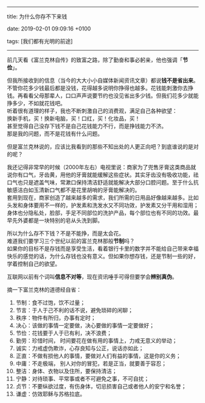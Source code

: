 
---

title: 为什么你存不下来钱

date: 2019-02-01 09:09:16 +0100

tags: [我们都有光明的前途]

---
前几天看《富兰克林自传》的致富之路，除了勤奋和事必躬亲，他也强调「**节俭**」。

但我所接收到的信息（当今的大大小小自媒体新闻资讯文章）都说**钱不是省出来**。不管你花多少钱最后都是没钱，花得越多说明你挣得也越多。花钱能刺激你去挣钱。再看看父母那辈人，口口声声说要节约也没见省出多少钱。但我们花多少就能挣多少，不如就花钱吧。<br />听着很有道理的样子，我也不断刺激自己的消费观，满足自己各种欲望：<br />换新手机，买！换新电脑，买！口红，买！化妆品，买！<br />甚至觉得自己没存下钱不是自己花钱能力不行，而是挣钱能力不济。<br />那是我的问题，而不是花钱有什么问题。

但是富兰克林说的，应该比我看到的那些不知出处的人更正向吧？到底谁说的是对的呢？

我还记得非常早的时候（2000年左右）电视里说：商家为了兜售牙膏这类商品就说你有口气，牙齿黄，用他的牙膏就能缓解这些症状。其实牙齿没有吸收功能，祛口气也只是遮盖气味，常漱口保持清洁舒适就能解决大部分口腔问题。至于什么抗敏感洁白如玉清新口气都不是花里胡哨的牙膏能解决的。<br />套用到现在，商家创造了越来越多的需求，我们所需的日用品好像越来越多。比如头发和身体要用不一样的，护发素和洗发水又不同功效，护发素又分干用和湿用；身体也分隐私处，脸部，手足不同部位的洗护产品，每个部位也有不同的功效。最早先外婆都是一块特别的皂从头洗到脚。

所以为什么存不下钱？不是不能挣，而是太会花。<br />难道我们要学习三个世纪以前的富兰克林那般**节制**吗？<br />如果你的目标不是存钱而是享受生活，看着银行卡里的数字并不能给自己带来幸福快乐的感觉的话，为什么存钱也没有意义。但如果你想存钱，还是节制一些的好，学着控制自己的欲望。

互联网以前有个词叫**信息不对等**，现在资讯唾手可得但要学会**辨别真伪**。

摘一下富兰克林的道德经自省：

1. 节制：食不过饱，饮不过量；
1. 节言：于人于己不利的话不说，避免琐碎的闲聊；
1. 秩序：物件有所归，办事有定时；
1. 决心：该做的事情一定要做，决心要做的事情一定要做好；
1. 节俭：花钱要于人于已有利，决不浪费；
1. 勤劳：珍惜时间， 时间要花在做有用的事情上，力戒无意义的举动；
1. 诚实：力戒虚伪欺诈，心存良知与公正，说话亦如此；
1. 正直：不做有损他人的事情，要做对人们有益的事情，这是你的义务；
1. 中庸：不走极端， 别人对你的冒犯，若是正当，就要善于容忍；
1. 整洁：身体、衣物以及住所，要保持清洁；
1. 宁静：对待琐事、平常事或者不可避免之事，不可自扰；
1. 贞节：不要纵欲过度，有伤身体，切忌损害自己或者他人的安宁和名誉；
1. 谦虚：仿效耶稣与苏格拉底。


